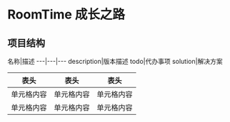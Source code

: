 # RoomTime 成长之路
## 项目结构

名称|描述
---|---|---
description|版本描述
todo|代办事项
solution|解决方案

表头  | 表头  | 表头
---- | ----- | ------ 
单元格内容  | 单元格内容 | 单元格内容
单元格内容  | 单元格内容 | 单元格内容 
